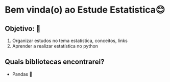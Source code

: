 # Bem vinda(o) ao Estude Estatistica😊

## **Objetivo:** 🤔
1. Organizar estudos no tema estatística, conceitos, links
2. Aprender a realizar estatística no python
## **Quais bibliotecas encontrarei?**
* Pandas 🐼
